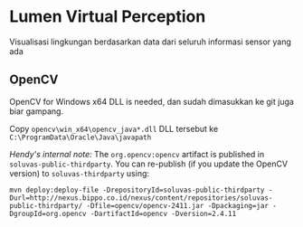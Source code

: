 # Lumen Virtual Perception

Visualisasi lingkungan berdasarkan data dari seluruh informasi sensor yang ada

## OpenCV

OpenCV for Windows x64 DLL is needed, dan sudah dimasukkan ke git juga biar gampang.

Copy `opencv\win_x64\opencv_java*.dll` DLL tersebut ke `C:\ProgramData\Oracle\Java\javapath`

_Hendy's internal note:_ The `org.opencv:opencv` artifact is published in `soluvas-public-thirdparty`.
You can re-publish (if you update the OpenCV version) to `soluvas-thirdparty` using:

```
mvn deploy:deploy-file -DrepositoryId=soluvas-public-thirdparty -Durl=http://nexus.bippo.co.id/nexus/content/repositories/soluvas-public-thirdparty/ -Dfile=opencv/opencv-2411.jar -Dpackaging=jar -DgroupId=org.opencv -DartifactId=opencv -Dversion=2.4.11
```
